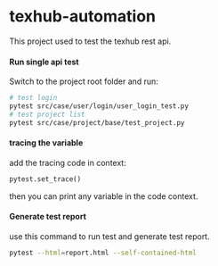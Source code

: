 # texhub-automation

This project used to test the texhub rest api.

#### Run single api test

Switch to the project root folder and run:

```bash
# test login
pytest src/case/user/login/user_login_test.py
# test project list
pytest src/case/project/base/test_project.py
```

#### tracing the variable



add the tracing code in context:

```python
pytest.set_trace()
```



then you can print any variable in the code context.



#### Generate test report

use this command to run test and generate test report.



```bash
pytest --html=report.html --self-contained-html
```










